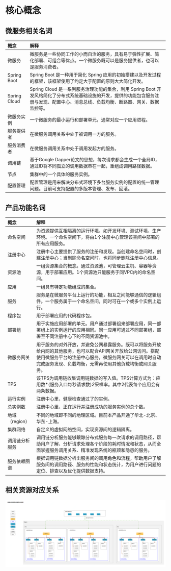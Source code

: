 # 核心概念


## 微服务相关名词


| 概念 | 解释 |
| :- | :- |
|  微服务 |  微服务是一些协同工作的小而自治的服务，具有易于弹性扩展、简化部署、可组合等优点。一个微服务既可以是服务提供者，也可以是服务消费者。 |
|  Spring Boot  |  Spring Boot 是一种用于简化 Spring 应用的初始搭建以及开发过程的框架，该框架使用了约定大于配置的原则大大简化开发。  |
|  Spring Cloud  | Spring Cloud 是一系列服务治理功能的集合，利用 Spring Boot 开发风格简化了分布式系统基础设施的开发，提供的功能包含服务注册与发现、配置中心、消息总线、负载均衡、断路器、网关、数据监控等。 |
|  微服务实例  |  一个微服务的最小运行和部署单元，通常对应一个应用进程。 |
|  服务提供者  |  在微服务调用关系中处于被调用一方的服务。 |
|  服务消费者   |  在微服务调用关系中处于调用发起方的服务。 |
|  调用链  | 基于Google Dapper论文的思想，每次请求都会生成一个全局ID，通过ID将不同孤立的调用数据串在一起，重组成调用路径数据。 |
| 节点   | 	集群中的一个具体的服务实例。  |
| 配置管理   |  配置管理是用来解决分布式环境下多台服务实例的配置的统一管理问题。目前可支持配置的多版本管理、发布、回滚。 |

	

## 产品功能名词

| 概念 | 解释 |
| :- | :- |
| 命名空间 | 为资源提供互相隔离的运行环境，如开发环境、测试环境、生产环境。一个命名空间下，将由1个注册中心管理该空间中部署的所有应用服务。 |
|  注册中心 | 注册中心主要提供了服务的注册和发现。当创建命名空间时，创建注册中心；当删除命名空间时，也将同步删除注册中心信息。|
| 资源池 | 一组资源集合的概念。通过资源池，可管理云主机、容器等资源，用于部署应用。1个资源池只能服务于同VPC内的命名空间。 |
|  应用  | 一组具有特定功能组成的集合。  |             
|  服务  | 服务是在微服务平台上运行的功能，相互之间能够通信的逻辑组件。一个服务属于一个命名空间，同时可在一个或多个实例上运行。  |  
| 程序包 | 用于部署应用的代码程序包。 |
| 部署组 | 用于实施应用部署的单元。用户通过部署组来部署应用，同一部署组上的实例运行的应用相同。同一应用可通过不同部署组，部署至不同注册中心下的不同资源池中。 |
| 微服务网关 | 用于服务的对外开放，并避免公网暴露服务。既可以将服务开放给内网的其他服务，也可以配合API网关开放给公网访问。搭配使用微服务平台的注册中心服务，微服务网关可以在调用时自动完成服务发现、负载均衡，无需再使用其他负载均衡或网关服务。 |
| TPS | 该TPS为调用链收集调用链数据的写入值。TPS计算方式为：应用数*(服务入口每秒请求数)*2*采样率。其中2代表每个应用会有两条数据。 |
| 运行实例 |注册中心里，健康检查通过了的实例。  |
| 总实例数 | 注册中心里，正在运行并注册成功的服务实例的总个数。 |
|  地域（region）  | 不同的地域即不同的地理区域。目前本产品开通了华北-北京、华东-上海。 |
|  集群网络  | 自定义的虚拟网络空间，实现资源间的逻辑隔离。 |
|  调用链分析服务   |  调用链分析服务能够跟踪分布式服务每一次请求的调用路径，帮助用户了解、分析请求处理各个阶段的耗时情况和状态，从而全面掌握服务调用关系、精准发现系统的瓶颈和隐患的服务。 |
|  服务依赖图谱  | 根据调用链数据分析出服务间的调用角色和流程，帮助用户了解服务间的调用路径、服务的性能和状态统计，为用户进行问题的定位、排查以及优化提供数据支持。 |

## 相关资源对应关系
![](../../../../image/Internet-Middleware/JD-Distributed-Service-Framework/struct-region-np-cluster-app.png)

